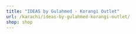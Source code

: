 ```yaml
---
title: "IDEAS by Gulahmed - Korangi Outlet"
url: /karachi/ideas-by-gulahmed-korangi-outlet/
shop: shop
---
```

